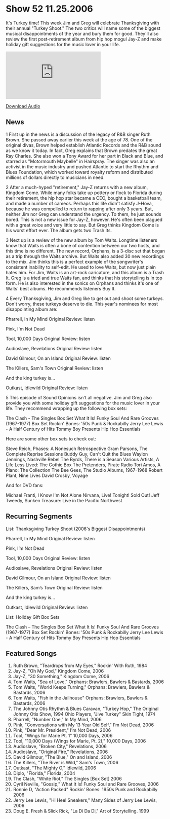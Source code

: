 # Show 52 11.25.2006
It's Turkey time! This week Jim and Greg will celebrate Thanksgiving with their annual "Turkey Shoot." The two critics will name some of the biggest musical disappointments of the year and bury them for good. They'll also review the first post-retirement album from hip hop mogul Jay-Z and make holiday gift suggestions for the music lover in your life.

![main image](http://www.soundopinions.org/main%20image/x.php)

[Download Audio](http://audio.soundopinions.org/streams/2006/11/so_20061125.m3u)

## News
1 First up in the news is a discussion of the legacy of R&B singer Ruth Brown. She passed away earlier this week at the age of 78. One of the original divas, Brown helped establish Atlantic Records and the R&B sound as we know it today. In fact, Greg explains that Brown predates the great Ray Charles. She also won a Tony Award for her part in Black and Blue, and starred as "Motormouth Maybelle" in Hairspray. The singer was also an activist in the music industry and pushed Atlantic to start the Rhythm and Blues Foundation, which worked toward royalty reform and distributed millions of dollars directly to musicians in need.

2 After a much-hyped "retirement," Jay-Z returns with a new album, Kingdom Come. While many folks take up pottery or flock to Florida during their retirement, the hip hop star became a CEO, bought a basketball team, and made a number of cameos. Perhaps this life didn't satisfy J-Hova, because he was compelled to return to rapping after only 3 years. But, neither Jim nor Greg can understand the urgency. To them, he just sounds bored. This is not a new issue for Jay-Z, however. He's often been plagued with a great voice and very little to say. But Greg thinks Kingdom Come is his worst effort ever. The album gets two Trash Its.

3 Next up is a review of the new album by Tom Waits. Longtime listeners know that Waits is often a bone of contention between our two hosts, and this time is no different. The new record, Orphans, is a 3-disc set that began as a trip through the Waits archive. But Waits also added 30 new recordings to the mix. Jim thinks this is a perfect example of the songwriter's consistent inability to self-edit. He used to love Waits, but now just plain hates him. For Jim, Waits is an art-rock caricature, and this album is a Trash It. Greg is a tried and true Waits fan, and thinks that his storytelling is in top form. He is also interested in the sonics on Orphans and thinks it's one of Waits' best albums. He recommends listeners Buy It.

4 Every Thanksgiving, Jim and Greg like to get out and shoot some turkeys. Don't worry, these turkeys deserve to die. This year's nominees for most disappointing album are:

Pharrell, In My Mind
Original Review: listen

Pink, I'm Not Dead

Tool, 10,000 Days 
Original Review: listen

Audioslave, Revelations
Original Review: listen

David Gilmour, On an Island
Original Review: listen

The Killers, Sam's Town
Original Review: listen

And the king turkey is...

Outkast, Idlewild
Original Review: listen

5 This episode of Sound Opinions isn't all negative. Jim and Greg also provide you with some holiday gift suggestions for the music lover in your life. They recommend wrapping up the following box sets:

The Clash - The Singles Box Set
What It Is! Funky Soul And Rare Grooves (1967-1977) Box Set
Rockin' Bones: '50s Punk & Rockabilly
Jerry Lee Lewis - A Half Century of Hits
Tommy Boy Presents Hip Hop Essentials

Here are some other box sets to check out:

Steve Reich, Phases: A Nonesuch Retrospective
Gram Parsons, The Complete Reprise Sessions
Buddy Guy, Can't Quit the Blues
Waylon Jennings, Nashville Rebel
The Byrds, There is a Season
Various Artists, A Life Less Lived: The Gothic Box
The Pretenders, Pirate Radio
Tori Amos, A Piano: The Collection
The Bee Gees, The Studio Albums, 1967-1968
Robert Plant, Nine Lives
David Crosby, Voyage

And for DVD fans:

Michael Franti, I Know I'm Not Alone
Nirvana, Live! Tonight! Sold Out!
Jeff Tweedy, Sunken Treasure: Live in the Pacific Northwest



## Recurring Segments
List: Thanksgiving Turkey Shoot (2006's Biggest Disappointments)

Pharrell, In My Mind
Original Review: listen

Pink, I’m Not Dead

Tool, 10,000 Days 
Original Review: listen

Audioslave, Revelations
Original Review: listen

David Gilmour, On an Island
Original Review: listen

The Killers, Sam’s Town
Original Review: listen

And the king turkey is…

Outkast, Idlewild
Original Review: listen

List: Holiday Gift Box Sets 

The Clash – The Singles Box Set
What It Is! Funky Soul And Rare Grooves (1967-1977) Box Set
Rockin' Bones: '50s Punk & Rockabilly
Jerry Lee Lewis - A Half Century of Hits
Tommy Boy Presents Hip Hop Essentials

## Featured Songs
1. Ruth Brown, "Teardrops from My Eyes," Rockin' With Ruth, 1984
2. Jay-Z, "Oh My God," Kingdom Come, 2006
3. Jay-Z, "30 Something," Kingdom Come, 2006
4. Tom Waits, "Sea of Love," Orphans: Brawlers, Bawlers & Bastards, 2006
5. Tom Waits, "World Keeps Turning," Orphans: Brawlers, Bawlers & Bastards, 2006
6. Tom Waits, "Fish in the Jailhouse" Orphans: Brawlers, Bawlers & Bastards, 2006
7. The Johnny Otis Rhythm & Blues Caravan, "Turkey Hop," The Original Johnny Otis Show, 1994 Ohio Players, "Jive Turkey" Skin Tight, 1974
8. Pharrell, "Number One," In My Mind, 2006
9. Pink, "Conversations with My 13 Year Old Self," I'm Not Dead, 2006
10. Pink, "Dear Mr. President," I'm Not Dead, 2006
11. Tool, "Wings for Marie Pt. 1" 10,000 Days, 2006
12. Tool, "10,000 Days (Wings for Marie, Pt. 2)," 10,000 Days, 2006
13. Audioslave, "Broken City," Revelations, 2006
14. Audioslave, "Original Fire," Revelations, 2006
15. David Gilmour, "The Blue," On and Island, 2006
16. The Killers, "The River is Wild," Sam's Town, 2006
17. Outkast, "The Mighty O," Idlewild, 2006
18. Diplo, "Florida," Florida, 2004 
19. The Clash, "White Riot," The Singles [Box Set] 2006
20. Cyril Neville, "Gossip," What It Is! Funky Soul and Rare Grooves, 2006
21. Ronnie D, "Action Packed" Rockin' Bones: 1950s Punk and Rockabilly 2006
22. Jerry Lee Lewis, "Hi Heel Sneakers," Many Sides of Jerry Lee Lewis, 2006
23. Doug E. Fresh & Slick Rick, "La Di Da Di," Art of Storytelling. 1999
